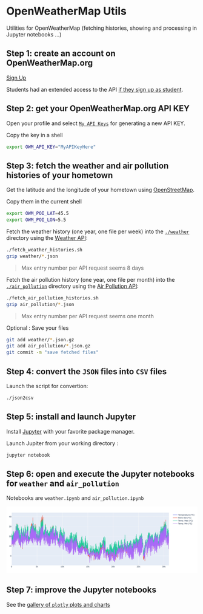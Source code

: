 # OpenWeatherMap Utils

Utilities for OpenWeatherMap (fetching histories, showing and processing in Jupyter notebooks ...)

## Step 1: create an account on OpenWeatherMap.org

[Sign Up](https://home.openweathermap.org/users/sign_up)

Students had an extended access to the API [if they sign up as student](https://home.openweathermap.org/users/sign_up?student=true).

## Step 2: get your OpenWeatherMap.org API KEY

Open your profile and select [`My API Keys`](https://home.openweathermap.org/api_keys) for generating a new API KEY.

Copy the key in a shell

```bash
export OWM_API_KEY="MyAPIKeyHere"
```

## Step 3: fetch the weather and air pollution histories of your hometown

Get the latitude and the longitude of your hometown using [OpenStreetMap](https://www.openstreetmap.org).

Copy them in the current shell

```bash
export OWM_POI_LAT=45.5
export OWM_POI_LON=5.5
```

Fetch the weather history (one year, one file per week) into the [`./weather`](./weather) directory using the [Weather API](https://openweathermap.org/history):
```bash
./fetch_weather_histories.sh
gzip weather/*.json
```
> Max entry number per API request seems 8 days

Fetch the air pollution history (one year, one file per month) into the [`./air_pollution`](./air_pollution) directory using the [Air Pollution API](https://openweathermap.org/api/air-pollution):
```bash
./fetch_air_pollution_histories.sh
gzip air_pollution/*.json
```

> Max entry number per API request seems one month

Optional : Save your files
```bash
git add weather/*.json.gz
git add air_pollution/*.json.gz
git commit -m "save fetched files"
```

## Step 4: convert the `JSON` files into `CSV` files

Launch the script for convertion:
```bash
./json2csv
```

## Step 5: install and launch Jupyter

Install [Jupyter](https://jupyter.org/install) with your favorite package manager.

Launch Jupiter from your working directory :
```bash
jupyter notebook
```

## Step 6: open and execute the Jupyter notebooks for `weather` and `air_pollution`

Notebooks are `weather.ipynb` and `air_pollution.ipynb`

![Temperature](temperature.jpg)

## Step 7: improve the Jupyter notebooks

See the [gallery of `plotly` plots and charts](https://plotly.com/python/)
